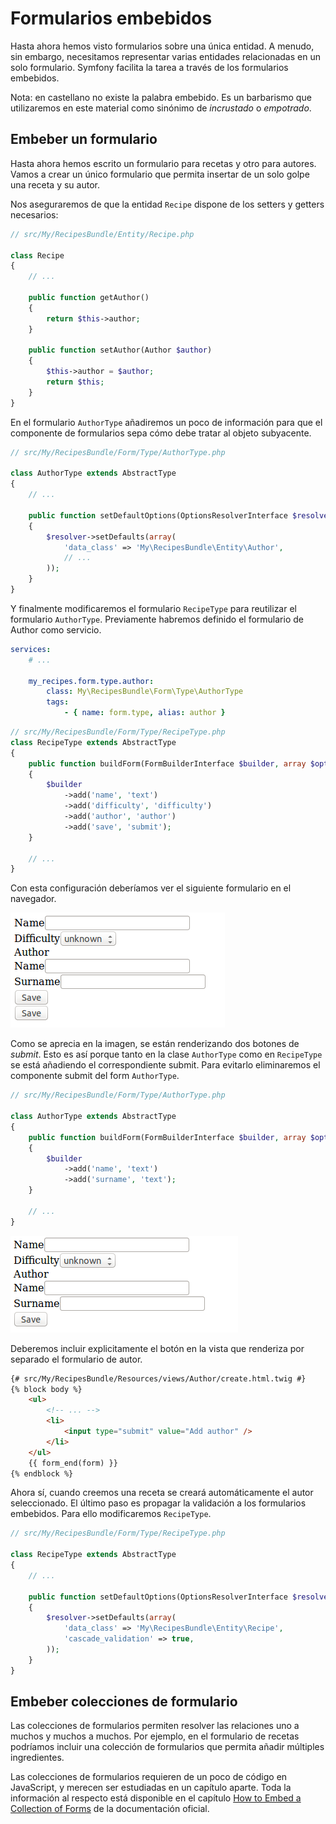 # Formularios embebidos

Hasta ahora hemos visto formularios sobre una única entidad. A menudo, sin embargo, necesitamos representar varias entidades relacionadas en un solo formulario. Symfony facilita la tarea a través de los formularios embebidos.

Nota: en castellano no existe la palabra embebido. Es un barbarismo que utilizaremos en este material como sinónimo de _incrustado_ o _empotrado_.


## Embeber un formulario
Hasta ahora hemos escrito un formulario para recetas y otro para autores. Vamos a crear un único formulario que permita insertar de un solo golpe una receta y su autor.

Nos aseguraremos de que la entidad `Recipe` dispone de los setters y getters necesarios:

```php
// src/My/RecipesBundle/Entity/Recipe.php

class Recipe
{
	// ...

    public function getAuthor()
    {
        return $this->author;
    }

    public function setAuthor(Author $author)
    {
        $this->author = $author;
        return $this;
    }
}
```

En el formulario `AuthorType` añadiremos un poco de información para que el componente de formularios sepa cómo debe tratar al objeto subyacente.

```php
// src/My/RecipesBundle/Form/Type/AuthorType.php

class AuthorType extends AbstractType
{
	// ...

    public function setDefaultOptions(OptionsResolverInterface $resolver)
    {
        $resolver->setDefaults(array(
            'data_class' => 'My\RecipesBundle\Entity\Author',
            // ...
        ));
    }
}
```


Y finalmente modificaremos el formulario `RecipeType` para reutilizar el formulario `AuthorType`. Previamente habremos definido el formulario de Author como servicio.

```yaml
services:
	# ...

    my_recipes.form.type.author:
        class: My\RecipesBundle\Form\Type\AuthorType
        tags:
            - { name: form.type, alias: author }
```


```php
// src/My/RecipesBundle/Form/Type/RecipeType.php
class RecipeType extends AbstractType
{
    public function buildForm(FormBuilderInterface $builder, array $options)
    {
        $builder
            ->add('name', 'text')
            ->add('difficulty', 'difficulty')
            ->add('author', 'author')
            ->add('save', 'submit');
    }

    // ...
}
```

Con esta configuración deberíamos ver el siguiente formulario en el navegador.

![Formulario embebido](embedded-forms.png "Formulario embebido")

Como se aprecia en la imagen, se están renderizando dos botones de _submit_. Esto es así porque tanto en la clase `AuthorType` como en `RecipeType` se está añadiendo el correspondiente submit. Para evitarlo eliminaremos el componente submit del form `AuthorType`.

```php
// src/My/RecipesBundle/Form/Type/AuthorType.php

class AuthorType extends AbstractType
{
    public function buildForm(FormBuilderInterface $builder, array $options)
    {
        $builder
            ->add('name', 'text')
            ->add('surname', 'text');
    }

    // ...
}
```


![Formulario embebido corregido](embedded-forms-ii.png "Formulario embebido corregido")

Deberemos incluir explicitamente el botón en la vista que renderiza por separado el formulario de autor.

```html
{# src/My/RecipesBundle/Resources/views/Author/create.html.twig #}
{% block body %}
	<ul>
		<!-- ... -->
        <li>
            <input type="submit" value="Add author" />
        </li>
    </ul>
    {{ form_end(form) }}
{% endblock %}
```

Ahora sí, cuando creemos una receta se creará automáticamente el autor seleccionado. El último paso es propagar la validación a los formularios embebidos. Para ello modificaremos `RecipeType`.

```php
// src/My/RecipesBundle/Form/Type/RecipeType.php

class RecipeType extends AbstractType
{
	// ...

    public function setDefaultOptions(OptionsResolverInterface $resolver)
    {
        $resolver->setDefaults(array(
            'data_class' => 'My\RecipesBundle\Entity\Recipe',
            'cascade_validation' => true,
        ));
    }
}
```

## Embeber colecciones de formulario

Las colecciones de formularios permiten resolver las relaciones uno a muchos y muchos a muchos. Por ejemplo, en el formulario de recetas podríamos incluir una colección de formularios que permita añadir múltiples ingredientes.

Las colecciones de formularios requieren de un poco de código en JavaScript, y merecen ser estudiadas en un capítulo aparte. Toda la información al respecto está disponible en el capítulo [How to Embed a Collection of Forms](http://symfony.com/doc/current/cookbook/form/form_collections.html) de la documentación oficial.



